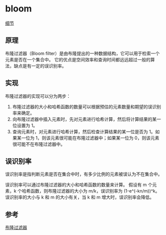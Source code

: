 # bloom

[细节](https://pages.cs.wisc.edu/~cao/papers/summary-cache/node8.html)


## 原理

布隆过滤器（Bloom filter）是由布隆提出的一种数据结构，它可以用于检索一个元素是否在一个集合中。
它的优点是空间效率和查询时间都远远超过一般的算法，缺点是有一定的误识别率。
## 实现
布隆过滤器的实现可以分为两步：
1. 布隆过滤器的大小和哈希函数的数量可以根据预估的元素数量和期望的误识别率来确定。
2. 向布隆过滤器中插入元素时，先对元素进行哈希计算，然后将计算结果的某一位设置为 1。
3. 查询元素时，对元素进行哈希计算，然后检查计算结果的某一位是否为 1。如果某一位为 1，则该元素很可能在布隆过滤器中；如果某一位为 0，则该元素很可能不在布隆过滤器中。

## 误识别率
误识别率是指判断元素是否在集合中时，有多少比例的元素被误认为不在集合中。

误识别率可以通过布隆过滤器的大小和哈希函数的数量来计算。
假设有 m 个元素，k 个哈希函数，则布隆过滤器的大小为 m/k，误识别率为 (1-e^(-kn/m))^k。
误识别率的大小与 k 和 m 的大小有关，当 k 和 m 增大时，误识别率会降低。

## 参考
[布隆过滤器](https://zh.wikipedia.org/wiki/%E5%B8%83%E9%9A%86%E8%BF%87%E6%BB%A4%E5%99%A8)

